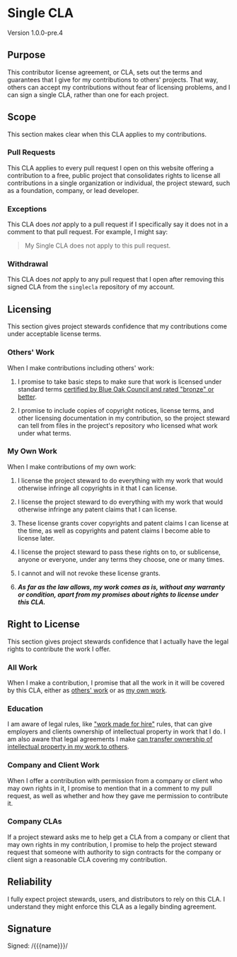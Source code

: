 # Single CLA

Version 1.0.0-pre.4

## Purpose

This contributor license agreement, or CLA, sets out the terms and guarantees that I give for my contributions to others' projects.  That way, others can accept my contributions without fear of licensing problems, and I can sign a single CLA, rather than one for each project.

## Scope

This section makes clear when this CLA applies to my contributions.

### Pull Requests

This CLA applies to every pull request I open on this website offering a contribution to a free, public project that consolidates rights to license all contributions in a single organization or individual, the project steward, such as a foundation, company, or lead developer.

### Exceptions

This CLA does _not_ apply to a pull request if I specifically say it does not in a comment to that pull request.  For example, I might say:

> My Single CLA does not apply to this pull request.

### Withdrawal

This CLA does _not_ apply to any pull request that I open after removing this signed CLA from the `singlecla` repository of my account.

## Licensing

This section gives project stewards confidence that my contributions come under acceptable license terms.

### Others' Work

When I make contributions including others' work:

1. I promise to take basic steps to make sure that work is licensed under standard terms [certified by Blue Oak Council and rated "bronze" or better](https://blueoakcouncil.org/list).

2. I promise to include copies of copyright notices, license terms, and other licensing documentation in my contribution, so the project steward can tell from files in the project's repository who licensed what work under what terms.

### My Own Work

When I make contributions of my own work:

1.  I license the project steward to do everything with my work that would otherwise infringe all copyrights in it that I can license.

2.  I license the project steward to do everything with my work that would otherwise infringe any patent claims that I can license.

3.  These license grants cover copyrights and patent claims I can license at the time, as well as copyrights and patent claims I become able to license later.

4.  I license the project steward to pass these rights on to, or sublicense, anyone or everyone, under any terms they choose, one or many times.

5.  I cannot and will not revoke these license grants.

5. ***As far as the law allows, my work comes as is, without any warranty or condition, apart from my promises about rights to license under this CLA.***

## Right to License

This section gives project stewards confidence that I actually have the legal rights to contribute the work I offer.

### All Work

When I make a contribution, I promise that all the work in it will be covered by this CLA, either as [others' work](#others-work) or as [my own work](#my-own-work).

### Education

I am aware of legal rules, like ["work made for hire"](https://en.wikipedia.org/wiki/Work_for_hire) rules, that can give employers and clients ownership of intellectual property in work that I do.  I am also aware that legal agreements I make [can transfer ownership of intellectual property in my work to others](https://en.wikipedia.org/wiki/Assignment_(law)).

### Company and Client Work

When I offer a contribution with permission from a company or client who may own rights in it, I promise to mention that in a comment to my pull request, as well as whether and how they gave me permission to contribute it.

### Company CLAs

If a project steward asks me to help get a CLA from a company or client that may own rights in my contribution, I promise to help the project steward request that someone with authority to sign contracts for the company or client sign a reasonable CLA covering my contribution.

## Reliability

I fully expect project stewards, users, and distributors to rely on this CLA.  I understand they might enforce this CLA as a legally binding agreement.

## Signature

Signed: /{{{name}}}/
